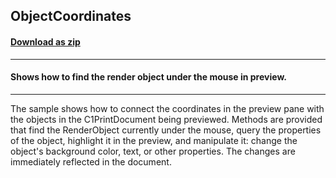 ## ObjectCoordinates
#### [Download as zip](https://grapecity.github.io/DownGit/#/home?url=https://github.com/GrapeCity/ComponentOne-WinForms-Samples/tree/master/NetFramework\PrintDocument\CS\ObjectCoordinates)
____
#### Shows how to find the render object under the mouse in preview.
____
The sample shows how to connect the coordinates in the preview pane with the objects in the C1PrintDocument being previewed.
Methods are provided that find the RenderObject currently under the mouse, query the properties of the object, highlight it in the preview, and manipulate it:
change the object's background color, text, or other properties.
The changes are immediately reflected in the document.
